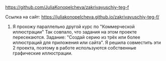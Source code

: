 https://github.com/JuliaKonopelcheva/zakrivayuschiy-teg-f

Ссылка на сайт: https://juliakonopelcheva.github.io/zakrivayuschiy-teg-f/

1. Я прохожу параллельно другой курс по "Коммерческой иллюстрации"
Так совпало, что задания на этом проекте пересекаются. Задание: "Создай серию из трёх или более иллюстраций для приложения или сайта". Я решила совместить эти 2 проекта, поэтому в работе используются собственные графические иллюстрации.

